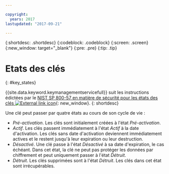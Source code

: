 ```yaml
---

copyright:
  years: 2017
lastupdated: "2017-09-21"

---
```


{:shortdesc: .shortdesc}
{:codeblock: .codeblock}
{:screen: .screen}
{:new_window: target="_blank"}
{:pre: .pre}
{:tip: .tip}

# Etats des clés
{: #key_states}

{{site.data.keyword.keymanagementservicefull}} suit les instructions édictées par le [NIST SP 800-57 en matière de sécurité pour les états des clés ![External link icon](../../icons/launch-glyph.svg "External link icon")](http://nvlpubs.nist.gov/nistpubs/SpecialPublications/NIST.SP.800-57pt1r4.pdf){: new_window}.
{: shortdesc}

Une clé peut passer par quatre états au cours de son cycle de vie :
- _Pré-activation_. Les clés sont initialement créées à l'état _Pré-activation_.
- _Actif_. Les clés passent immédiatement à l'état _Actif_ à la date d'activation. Les clés sans date d'activation deviennent immédiatement actives et le restent jusqu'à leur expiration ou leur destruction. 
- _Désactivé_. Une clé passe à l'état _Désactivé_ à sa date d'expiration, le cas échéant. Dans cet état, la clé ne peut pas protéger les données par chiffrement et peut uniquement passer à l'état _Détruit_.
- _Détruit_. Les clés supprimées sont à l'état _Détruit_. Les clés dans cet état sont irrécupérables.
